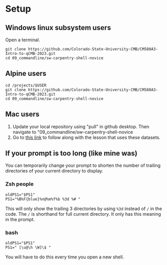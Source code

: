 # Setup

## Windows linux subsystem users
Open a terminal.

```
git clone https://github.com/Colorado-State-University-CMB/CM580A3-Intro-to-qCMB-2023.git
cd 09_commandline/sw-carpentry-shell-novice
```


## Alpine users

```
cd /projects/$USER
git clone https://github.com/Colorado-State-University-CMB/CM580A3-Intro-to-qCMB-2023.git
cd 09_commandline/sw-carpentry-shell-novice
```

## Mac users
 1. Update your local repository using "pull" in github desktop. Then navigate to "09_commandline/sw-carpentry-shell-novice
 2. Go to [this link](https://swcarpentry.github.io/shell-novice/03-create/index.html#moving-files-and-directories) to follow along with the lesson that uses these datasets.


## If your prompt is too long (like mine was)

You can temporarily change your prompt to shorten the number of trailing directories of your current directory to display.

### **Zsh people** 
```
oldPS1="$PS1"
PS1="%B%F{blue}%n@%m%f%b %3d %# "
```

This will only show the trailing 3 directories by using `%3d` instead of `/` in the code. The `/` is shorthand for full current directory. It only has this meaning in the prompt.

### bash
```
oldPS1="$PS1"
PS1=" [\u@\h \W]\$ "
```

You will have to do this every time you open a new shell.
